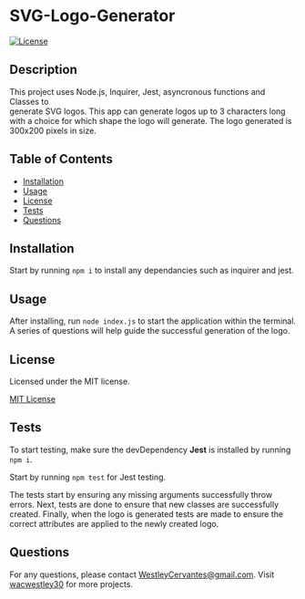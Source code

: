 # SVG-Logo-Generator

[![License](https://img.shields.io/badge/License-MIT-green.svg)](https://opensource.org/licenses/MIT)

## Description

This project uses Node.js, Inquirer, Jest, asyncronous functions and Classes to        
generate SVG logos. This app can generate logos up to 3 characters long with a choice for which shape the logo will generate. The logo generated is 300x200 pixels in size.

## Table of Contents

- [Installation](#installation)
- [Usage](#usage)
- [License](#license)
- [Tests](#tests)
- [Questions](#questions)

## Installation

Start by running `npm i` to install any dependancies such as inquirer and jest.

## Usage

After installing, run `node index.js` to start the application within the terminal. A 
series of questions will help guide the successful generation of the logo. 

## License

Licensed under the MIT license.

[MIT License](https://opensource.org/licenses/MIT)

## Tests

To start testing, make sure the devDependency **Jest** is installed by running `npm i`.

Start by running `npm test` for Jest testing.

The tests start by ensuring any missing arguments successfully throw errors.
Next, tests are done to ensure that new classes are successfully created.
Finally, when the logo is generated tests are made to ensure the correct attributes are applied to the newly created logo.

## Questions

For any questions, please contact WestleyCervantes@gmail.com. Visit [wacwestley30](https://github.com/wacwestley30) for more projects.
